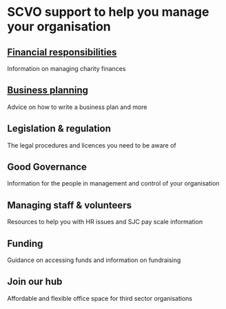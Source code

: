 # SCVO support to help you manage your organisation
## [Financial responsibilities](finance-business-management)
Information on managing charity finances
## [Business planning](business-planning)
Advice on how to write a business plan and more
## Legislation & regulation
The legal procedures and licences you need to be aware of
## Good Governance
Information for the people in management and control of your organisation
## Managing staff & volunteers
Resources to help you with HR issues and SJC pay scale information
## Funding
Guidance on accessing funds and information on fundraising
## Join our hub
Affordable and flexible office space for third sector organisations
